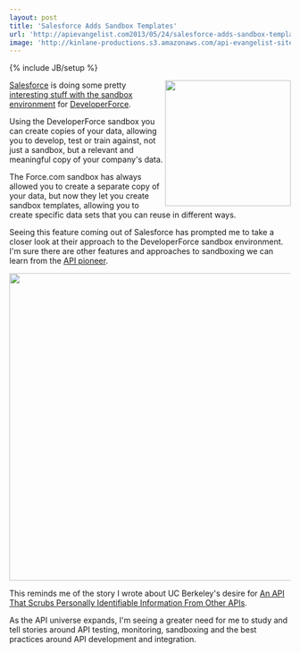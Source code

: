```yaml
---
layout: post
title: 'Salesforce Adds Sandbox Templates'
url: 'http://apievangelist.com2013/05/24/salesforce-adds-sandbox-templates/'
image: 'http://kinlane-productions.s3.amazonaws.com/api-evangelist-site/blog/developer-force-logo.png'
---
```

{% include JB/setup %}
<p>
     <img src="https://s3.amazonaws.com/kinlane-productions/salesforce/developer-force-logo.png"  width="225" align="right" />
</p>
<p>
     <a href="http://www.salesforce.com/">Salesforce</a> is doing some pretty <a href="http://blogs.developerforce.com/tech-pubs/2013/05/sandbox-templates-and-a-new-look.html">interesting stuff with the sandbox environment</a> for <a href="http://developer.force.com/">DeveloperForce</a>.
</p>
<p>
     Using the DeveloperForce sandbox you can create copies of your data, allowing you to develop, test or train against, not just a sandbox, but a relevant and meaningful copy of your company's data.
</p>
<p>
     The Force.com sandbox has always allowed you to create a separate copy of your data, but now they let you create sandbox templates, allowing you to create specific data sets that you can reuse in different ways.
</p>
<p>
     Seeing this feature coming out of Salesforce has prompted me to take a closer look at their approach to the DeveloperForce sandbox environment. I'm sure there are other features and approaches to sandboxing we can learn from the <a href="http://apievangelist.com/2011/01/28/history-of-apis-salesforce-com/">API pioneer</a>.
</p>
<p>
     <img src="https://s3.amazonaws.com/kinlane-productions/salesforce/devforce-sandboxing.png"  width="550" />
</p>
<p>
     This reminds me of the story I wrote about UC Berkeley's desire for <a href="/2013/03/13/an-api-that-scrubs-personally-identifiable-information-from-other-apis/">An API That Scrubs Personally Identifiable Information From Other APIs</a>.
</p>
<p>
     As the API universe expands, I'm seeing a greater need for me to study and tell stories around API testing, monitoring, sandboxing and the best practices around API development and integration.
</p>
